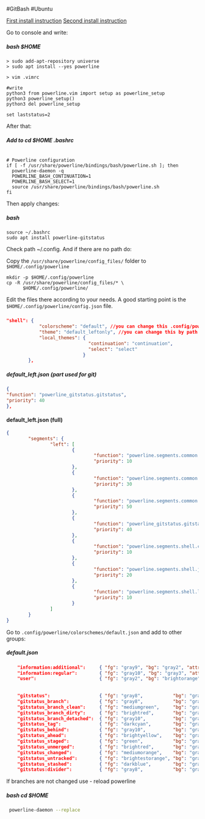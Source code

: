 #GitBash 
#Ubuntu

[First install instruction](https://www.ricalo.com/blog/install-powerline-windows/#install-and-configure-powerline-fonts)
[Second install instruction](https://github.com/jaspernbrouwer/powerline-gitstatus)

Go to console and write:
##### bash $HOME
```shell
> sudo add-apt-repository universe
> sudo apt install --yes powerline

> vim .vimrc

#write 
python3 from powerline.vim import setup as powerline_setup
python3 powerline_setup()
python3 del powerline_setup

set laststatus=2

```

After that:
##### Add to cd $HOME .bashrc
```shell

# Powerline configuration
if [ -f /usr/share/powerline/bindings/bash/powerline.sh ]; then
  powerline-daemon -q
  POWERLINE_BASH_CONTINUATION=1
  POWERLINE_BASH_SELECT=1
  source /usr/share/powerline/bindings/bash/powerline.sh
fi
```
Then apply changes:

##### bash
```shell
source ~/.bashrc
sudo apt install powerline-gitstatus
```

Check path ~/.config. And if there are no path do:

Copy the `/usr/share/powerline/config_files/` folder to `$HOME/.config/powerline`
```shell
mkdir -p $HOME/.config/powerline
cp -R /usr/share/powerline/config_files/* \
      $HOME/.config/powerline/
```
Edit the files there according to your needs. 
A good starting point is the `$HOME/.config/powerline/config.json` file.


##### 
```json
"shell": {
            "colorscheme": "default", //you can change this .config/powerline/colorschemes/shell
            "theme": "default_leftonly", //you can change this by path .config/powerline/themes/shell
            "local_themes": {
                              "continuation": "continuation",
                              "select": "select"
                        	}
		},
```


##### default_left.json (part used for git)
```json
{
"function": "powerline_gitstatus.gitstatus",
"priority": 40
},
```
#### default_left.json (full)
```json
{
        "segments": {
                "left": [
                        {
                                "function": "powerline.segments.common.net.hostname",
                                "priority": 10
                        },
                        {
                                "function": "powerline.segments.common.env.user",
                                "priority": 30
                        },
                        {
                                "function": "powerline.segments.common.env.virtualenv",
                                "priority": 50
                        },
                        {
                                "function": "powerline_gitstatus.gitstatus",
                                "priority": 40
                        },
                        {
                                "function": "powerline.segments.shell.cwd",
                                "priority": 10
                        },
                        {
                                "function": "powerline.segments.shell.jobnum",
                                "priority": 20
                        },
						{
                                "function": "powerline.segments.shell.last_pipe_status",
                                "priority": 10
                        }
                ]
        }
}
```


Go to `.config/powerline/colorschemes/default.json` and add to other groups:

##### default.json
```json
	"information:additional":     { "fg": "gray9", "bg": "gray2", "attrs": [] },
	"information:regular":        { "fg": "gray10", "bg": "gray3", "attrs": ["bold"] },
	"user":                       { "fg": "gray2", "bg": "brightorange", "attrs": ["bold"] },
	
	
	"gitstatus":                  { "fg": "gray8",           "bg": "gray2", "attrs": [] },
    "gitstatus_branch":           { "fg": "gray8",           "bg": "gray2", "attrs": [] },
    "gitstatus_branch_clean":     { "fg": "mediumgreen",     "bg": "gray2", "attrs": [] },
    "gitstatus_branch_dirty":     { "fg": "brightred",       "bg": "gray2", "attrs": [] },
    "gitstatus_branch_detached":  { "fg": "gray10",          "bg": "gray2", "attrs": [] },
    "gitstatus_tag":              { "fg": "darkcyan",        "bg": "gray2", "attrs": [] },
    "gitstatus_behind":           { "fg": "gray10",          "bg": "gray2", "attrs": [] },
    "gitstatus_ahead":            { "fg": "brightyellow",    "bg": "gray2", "attrs": [] },
    "gitstatus_staged":           { "fg": "green",           "bg": "gray2", "attrs": [] },
    "gitstatus_unmerged":         { "fg": "brightred",       "bg": "gray2", "attrs": [] },
    "gitstatus_changed":          { "fg": "mediumorange",    "bg": "gray2", "attrs": [] },
    "gitstatus_untracked":        { "fg": "brightestorange", "bg": "gray2", "attrs": [] },
    "gitstatus_stashed":          { "fg": "darkblue",        "bg": "gray2", "attrs": [] },
    "gitstatus:divider":          { "fg": "gray8",           "bg": "gray2", "attrs": [] }
```


If branches are not changed use  - reload powerline

##### bash cd $HOME
```bash
 powerline-daemon --replace
```


